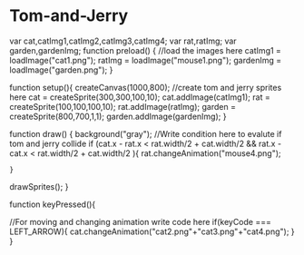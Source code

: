 # Tom-and-Jerry
var cat,catImg1,catImg2,catImg3,catImg4;
var rat,ratImg;
var garden,gardenImg;
function preload() {
    //load the images here
    catImg1 = loadImage("cat1.png");
    ratImg = loadImage("mouse1.png");
    gardenImg = loadImage("garden.png");
}

function setup(){
    createCanvas(1000,800);
    //create tom and jerry sprites here
    cat = createSprite(300,300,100,10);
    cat.addImage(catImg1);
    rat = createSprite(100,100,100,10);
    rat.addImage(ratImg);
    garden = createSprite(800,700,1,1);
    garden.addImage(gardenImg);
}

function draw() {
    background("gray");
    //Write condition here to evalute if tom and jerry collide
    if (cat.x - rat.x < rat.width/2 + cat.width/2 
        && rat.x - cat.x < rat.width/2 + cat.width/2 ){
        rat.changeAnimation("mouse4.png");
        
    }  
   drawSprites();
}


function keyPressed(){

  //For moving and changing animation write code here
  if(keyCode === LEFT_ARROW){ 
      cat.changeAnimation("cat2.png"+"cat3.png"+"cat4.png");
  }
}
